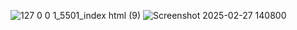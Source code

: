 ![127 0 0 1_5501_index html (9)](https://github.com/user-attachments/assets/89ec85d9-560b-4f00-9fe1-f114248a23b3)
![Screenshot 2025-02-27 140800](https://github.com/user-attachments/assets/ed501c07-3e59-4da3-9934-f4a56b881f72)













